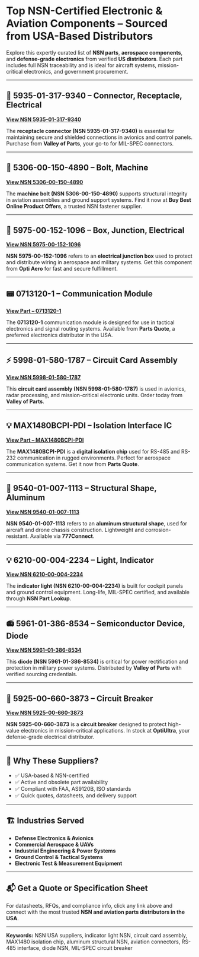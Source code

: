 # Top NSN-Certified Electronic & Aviation Components – Sourced from USA-Based Distributors

Explore this expertly curated list of **NSN parts**, **aerospace components**, and **defense-grade electronics** from verified **US distributors**. Each part includes full NSN traceability and is ideal for aircraft systems, mission-critical electronics, and government procurement.

---

## 🔌 5935-01-317-9340 – Connector, Receptacle, Electrical  
**[View NSN 5935-01-317-9340](https://www.valleyofparts.com/5935013179340.html)**

The **receptacle connector (NSN 5935-01-317-9340)** is essential for maintaining secure and shielded connections in avionics and control panels. Purchase from **Valley of Parts**, your go-to for MIL-SPEC connectors.

---

## 🔩 5306-00-150-4890 – Bolt, Machine  
**[View NSN 5306-00-150-4890](https://www.buybestonlineproductoffers.com/5306001504890.html)**

The **machine bolt (NSN 5306-00-150-4890)** supports structural integrity in aviation assemblies and ground support systems. Find it now at **Buy Best Online Product Offers**, a trusted NSN fastener supplier.

---

## 🧰 5975-00-152-1096 – Box, Junction, Electrical  
**[View NSN 5975-00-152-1096](https://www.optiaero.com/5975001521096.html)**

**NSN 5975-00-152-1096** refers to an **electrical junction box** used to protect and distribute wiring in aerospace and military systems. Get this component from **Opti Aero** for fast and secure fulfillment.

---

## 📟 0713120-1 – Communication Module  
**[View Part – 0713120-1](https://www.partsquote.org/0713120-1.html)**

The **0713120-1** communication module is designed for use in tactical electronics and signal routing systems. Available from **Parts Quote**, a preferred electronics distributor in the USA.

---

## ⚡ 5998-01-580-1787 – Circuit Card Assembly  
**[View NSN 5998-01-580-1787](https://www.valleyofparts.com/5998015801787.html)**

This **circuit card assembly (NSN 5998-01-580-1787)** is used in avionics, radar processing, and mission-critical electronic units. Order today from **Valley of Parts**.

---

## 💡 MAX1480BCPI-PDI – Isolation Interface IC  
**[View Part – MAX1480BCPI-PDI](https://www.partsquote.org/MAX1480BCPI-PDI.html)**

The **MAX1480BCPI-PDI** is a **digital isolation chip** used for RS-485 and RS-232 communication in rugged environments. Perfect for aerospace communication systems. Get it now from **Parts Quote**.

---

## 🚗 9540-01-007-1113 – Structural Shape, Aluminum  
**[View NSN 9540-01-007-1113](https://www.777connect.com/9540010071113.html)**

**NSN 9540-01-007-1113** refers to an **aluminum structural shape**, used for aircraft and drone chassis construction. Lightweight and corrosion-resistant. Available via **777Connect**.

---

## 💡 6210-00-004-2234 – Light, Indicator  
**[View NSN 6210-00-004-2234](https://www.nsnpartlookup.com/6210000042234.html)**

The **indicator light (NSN 6210-00-004-2234)** is built for cockpit panels and ground control equipment. Long-life, MIL-SPEC certified, and available through **NSN Part Lookup**.

---

## 📻 5961-01-386-8534 – Semiconductor Device, Diode  
**[View NSN 5961-01-386-8534](https://www.valleyofparts.com/5961013868534.html)**

This **diode (NSN 5961-01-386-8534)** is critical for power rectification and protection in military power systems. Distributed by **Valley of Parts** with verified sourcing credentials.

---

## 🔋 5925-00-660-3873 – Circuit Breaker  
**[View NSN 5925-00-660-3873](https://www.optiultra.com/5925006603873.html)**

**NSN 5925-00-660-3873** is a **circuit breaker** designed to protect high-value electronics in mission-critical applications. In stock at **OptiUltra**, your defense-grade electrical distributor.

---

## 📌 Why These Suppliers?

- ✅ USA-based & NSN-certified  
- ✅ Active and obsolete part availability  
- ✅ Compliant with FAA, AS9120B, ISO standards  
- ✅ Quick quotes, datasheets, and delivery support

---

## 🏗️ Industries Served

- **Defense Electronics & Avionics**  
- **Commercial Aerospace & UAVs**  
- **Industrial Engineering & Power Systems**  
- **Ground Control & Tactical Systems**  
- **Electronic Test & Measurement Equipment**

---

## 📬 Get a Quote or Specification Sheet

For datasheets, RFQs, and compliance info, click any link above and connect with the most trusted **NSN and aviation parts distributors in the USA**.

---

**Keywords:** NSN USA suppliers, indicator light NSN, circuit card assembly, MAX1480 isolation chip, aluminum structural NSN, aviation connectors, RS-485 interface, diode NSN, MIL-SPEC circuit breaker

